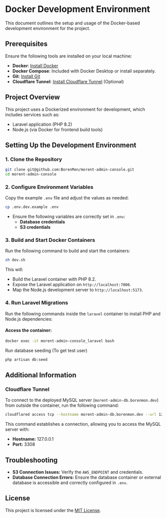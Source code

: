 # Docker Development Environment

This document outlines the setup and usage of the Docker-based development environment for the project.

## Prerequisites

Ensure the following tools are installed on your local machine:

- **Docker**: [Install Docker](https://docs.docker.com/get-docker/)
- **Docker Compose**: Included with Docker Desktop or install separately.
- **Git**: [Install Git](https://git-scm.com/downloads)
- **Cloudflare Tunnel**: [Install Cloudflare Tunnel](https://developers.cloudflare.com/cloudflare-one/connections/connect-networks/downloads/) (Optional)

## Project Overview

This project uses a Dockerized environment for development, which includes services such as:

- Laravel application (PHP 8.2)
- Node.js (via Docker for frontend build tools)

## Setting Up the Development Environment

### 1. Clone the Repository

```bash
git clone git@github.com:BorenMon/morent-admin-console.git
cd morent-admin-console
```

### 2. Configure Environment Variables

Copy the example `.env` file and adjust the values as needed:

```bash
cp .env.dev.example .env
```

- Ensure the following variables are correctly set in `.env`:
  - **Database credentials**
  - **S3 credentials**

### 3. Build and Start Docker Containers

Run the following command to build and start the containers:

```bash
sh dev.sh
```

This will:
- Build the Laravel container with PHP 8.2.
- Expose the Laravel application on `http://localhost:7000`.
- Map the Node.js development server to `http://localhost:5173`.

### 4. Run Laravel Migrations

Run the following commands inside the `laravel` container to install PHP and Node.js dependencies:

#### Access the container:

```bash
docker exec -it morent-admin-console_laravel bash
```

Run database seeding (To get test user)

```bash
php artisan db:seed
```

## Additional Information

### Cloudflare Tunnel

To connect to the deployed MySQL server (`morent-admin-db.borenmon.dev`) from outside the container, run the following command:

```bash
cloudflared access tcp --hostname morent-admin-db.borenmon.dev --url 127.0.0.1:3308
```

This command establishes a connection, allowing you to access the MySQL server with:
- **Hostname:** 127.0.0.1
- **Port:** 3308

## Troubleshooting

- **S3 Connection Issues:** Verify the `AWS_ENDPOINT` and credentials.
- **Database Connection Errors:** Ensure the database container or external database is accessible and correctly configured in `.env`.

## License

This project is licensed under the [MIT License](LICENSE).

